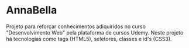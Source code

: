 # AnnaBella
Projeto para reforçar conhecimentos adiquiridos no curso "Desenvolvimento Web" pela plataforma de cursos Udemy.
Neste projeto há tecnologias como tags (HTML5), seletores, classes e id's (CSS3).
